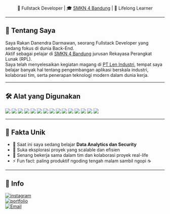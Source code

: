 <p align="center">
  🔧 Fullstack Developer | 🎓 <a href="https://smkn4bdg.sch.id" target="_blank">SMKN 4 Bandung</a> | 🧠 Lifelong Learner
</p>

---

## 🚀 Tentang Saya

Saya Rakan Danendra Darmawan, seorang Fullstack Developer yang sedang fokus di dunia Back-End.  
Aktif sebagai pelajar di <a href="https://smkn4bdg.sch.id" target="_blank">SMKN 4 Bandung</a> jurusan Rekayasa Perangkat Lunak (RPL).  
Saya telah menyelesaikan kegiatan magang di <a href="https://www.len.co.id" target="_blank">PT Len Industri</a>, tempat saya belajar banyak hal tentang pengembangan aplikasi berskala industri, kolaborasi tim, serta penerapan teknologi modern dalam dunia kerja.

---

## 🛠️ Alat yang Digunakan

<p align="left">
  <a href="https://developer.mozilla.org/en-US/docs/Web/JavaScript" target="_blank"><img src="https://skillicons.dev/icons?i=js" /></a>
  <a href="https://www.typescriptlang.org/" target="_blank"><img src="https://skillicons.dev/icons?i=ts" /></a>
  <a href="https://nodejs.org/" target="_blank"><img src="https://skillicons.dev/icons?i=nodejs" /></a>
  <a href="https://expressjs.com/" target="_blank"><img src="https://skillicons.dev/icons?i=express" /></a>
  <a href="https://reactjs.org/" target="_blank"><img src="https://skillicons.dev/icons?i=react" /></a>
  <a href="https://vuejs.org/" target="_blank"><img src="https://skillicons.dev/icons?i=vue" /></a>
  <a href="https://developer.mozilla.org/en-US/docs/Web/HTML" target="_blank"><img src="https://skillicons.dev/icons?i=html" /></a>
  <a href="https://developer.mozilla.org/en-US/docs/Web/CSS" target="_blank"><img src="https://skillicons.dev/icons?i=css" /></a>
  <a href="https://tailwindcss.com/" target="_blank"><img src="https://skillicons.dev/icons?i=tailwind" /></a>
  <a href="https://vitejs.dev/" target="_blank"><img src="https://skillicons.dev/icons?i=vite" /></a>
  <a href="https://www.prisma.io/" target="_blank"><img src="https://skillicons.dev/icons?i=prisma" /></a>
  <a href="https://www.mysql.com/" target="_blank"><img src="https://skillicons.dev/icons?i=mysql" /></a>
  <a href="https://www.mongodb.com/" target="_blank"><img src="https://skillicons.dev/icons?i=mongodb" /></a>
  <a href="https://figma.com/" target="_blank"><img src="https://skillicons.dev/icons?i=figma" /></a>
  <a href="https://code.visualstudio.com/" target="_blank"><img src="https://skillicons.dev/icons?i=vscode" /></a>
</p>

---

## 📌 Fakta Unik

- 🧠 Saat ini saya sedang belajar **Data Analytics dan Security**
- 🧪 Suka eksplorasi proyek yang scalable dan efisien
- 🤝 Senang bekerja sama dalam tim dan kolaborasi proyek real-life
- ⚡ Fun fact: paling produktif ngoding tengah malam sambil ngopi ☕

---

## 🔗 Info

[![instagram](https://img.shields.io/badge/@rakandanendra-E4405F?style=for-the-badge&logo=instagram&logoColor=white)](https://instagram.com/rkan_dd)  
[![portfolio](https://img.shields.io/badge/Portfolio-000?style=for-the-badge&logo=vercel&logoColor=white)](https://rakadevn.web.app/)  
[![Email](https://img.shields.io/badge/Email-me-informational?style=for-the-badge&logo=gmail&logoColor=white)](mailto:rakandanendrad@gmail.com)

